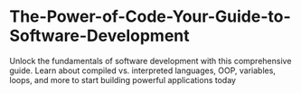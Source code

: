 # The-Power-of-Code-Your-Guide-to-Software-Development
Unlock the fundamentals of software development with this comprehensive guide. Learn about compiled vs. interpreted languages, OOP, variables, loops, and more to start building powerful applications today

